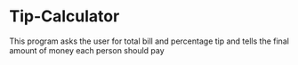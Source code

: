 # Tip-Calculator
This program asks the user for total bill and percentage tip and tells the final amount of money each person should pay
